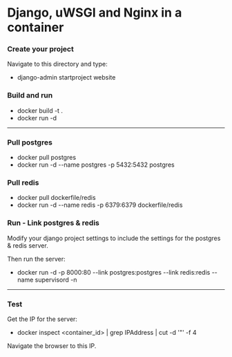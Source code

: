 # Django, uWSGI and Nginx in a container

### Create your project

Navigate to this directory and type:

* django-admin startproject website

### Build and run

* docker build -t <image-name> .
* docker run -d <image-name>

---

### Pull postgres

* docker pull postgres
* docker run -d --name postgres -p 5432:5432 postgres

### Pull redis

* docker pull dockerfile/redis
* docker run -d --name redis -p 6379:6379 dockerfile/redis

### Run - Link postgres & redis

Modify your django project settings to include the settings for the postgres & redis server. 

Then run the server:

* docker run -d -p 8000:80 --link postgres:postgres --link redis:redis --name <container-name> <image-name> supervisord -n

---

### Test

Get the IP for the server:

* docker inspect <container_id> | grep IPAddress | cut -d '"' -f 4

Navigate the browser to this IP.



